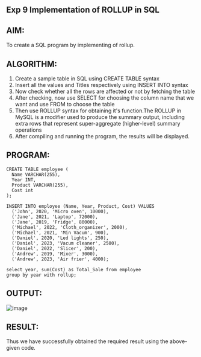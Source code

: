 ## Exp 9 Implementation of ROLLUP in SQL
## AIM:
To create a SQL program by implementing of rollup.

## ALGORITHM:
1. Create a sample table in SQL using CREATE TABLE syntax
2. Insert all the values and Titles respectively using INSERT INTO syntax
3. Now check whether all the rows are affected or not by fetching the table
4. After checking, now use SELECT for choosing the column name that we want and use FROM to choose the table
5. Then use ROLLUP syntax for obtaining it's function.The ROLLUP in MySQL is a modifier used to produce the summary output, including extra rows that represent super-aggregate (higher-level) summary operations
6. After compiling and running the program, the results will be displayed.

## PROGRAM:
```
CREATE TABLE employee (
  Name VARCHAR(255),
  Year INT,
  Product VARCHAR(255),
  Cost int
);

INSERT INTO employee (Name, Year, Product, Cost) VALUES
  ('John', 2020, 'Micro oven', 10000),
  ('Jane', 2021, 'Laptop', 72000),
  ('Jane', 2019, 'Fridge', 80000),
  ('Michael', 2022, 'Cloth_organizer', 2000),
  ('Michael', 2021, 'Min Vacum', 900),
  ('Daniel', 2020, 'Led lights', 250),
  ('Daniel', 2023, 'Vacum cleaner', 2500),
  ('Daniel', 2022, 'Slicer', 200),
  ('Andrew', 2019, 'Mixer', 3000),
  ('Andrew', 2023, 'Air frier', 4000);
  
select year, sum(Cost) as Total_Sale from employee
group by year with rollup;
```
## OUTPUT:
![image](https://github.com/Evangelin-Ruth/dbms-ex9/assets/94219798/dcc8c85d-f700-49a8-994f-8c4481ca006c)
## RESULT:
Thus we have successfully obtained the required result using the above-given code.

